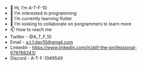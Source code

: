 - 👋 Hi, I’m A-T-F-10 
- 👀 I’m interested in programming
- 🌱 I’m currently learning flutter 
- 💞️ I’m looking to collaborate on porgrammers to learn more
- 📫 How to reach me  
- Twitter - @A_T_F_10
- Email - a.t.f.dev10@gmail.com
- Linkedin - https://www.linkedin.com/in/atif-the-professional-679768243/
- Discord - A-T-F-10#9549

<!---
A-T-F-10/A-T-F-10 is a ✨ special ✨ repository because its `README.md` (this file) appears on your GitHub profile.
You can click the Preview link to take a look at your changes.
--->
